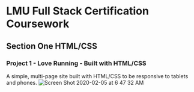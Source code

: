 # LMU Full Stack Certification Coursework

## Section One HTML/CSS

### Project 1 - Love Running - Built with HTML/CSS

A simple, multi-page site built with HTML/CSS to be responsive to tablets and phones.
![Screen Shot 2020-02-05 at 6 47 32 AM](https://user-images.githubusercontent.com/25390674/73852372-e6969d00-47e3-11ea-900c-78fc791de534.png)
